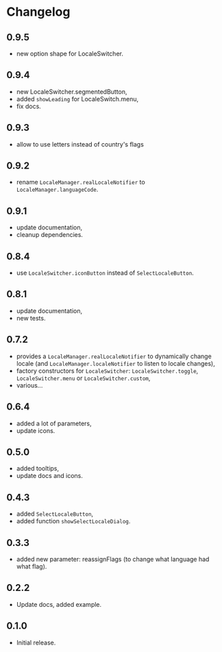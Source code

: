 # Changelog

## 0.9.5

* new option shape for LocaleSwitcher.

## 0.9.4

* new LocaleSwitcher.segmentedButton,
* added `showLeading` for LocaleSwitch.menu,
* fix docs.

## 0.9.3

* allow to use letters instead of country's flags

## 0.9.2

* rename `LocaleManager.realLocaleNotifier` to `LocaleManager.languageCode`.

## 0.9.1

* update documentation,
* cleanup dependencies.

## 0.8.4

* use `LocaleSwitcher.iconButton` instead of `SelectLocaleButton`.

## 0.8.1

* update documentation,
* new tests.

## 0.7.2

* provides a `LocaleManager.realLocaleNotifier` to dynamically change locale (and `LocaleManager.localeNotifier` to
  listen to locale changes),
* factory constructors for `LocaleSwitcher`: `LocaleSwitcher.toggle`, `LocaleSwitcher.menu` or `LocaleSwitcher.custom`,
* various...

## 0.6.4

* added a lot of parameters,
* update icons.

## 0.5.0

* added tooltips,
* update docs and icons.

## 0.4.3

* added `SelectLocaleButton`,
* added function `showSelectLocaleDialog`.

## 0.3.3

* added new parameter: reassignFlags (to change what language had what flag).

## 0.2.2

* Update docs, added example.

## 0.1.0

* Initial release.
